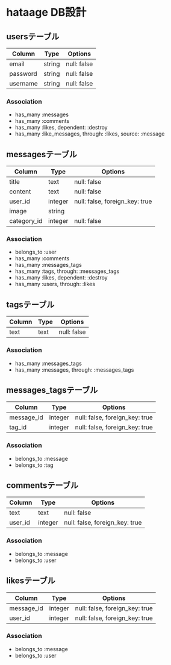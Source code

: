 # hataage DB設計

## usersテーブル
|Column|Type|Options|
|------|----|-------|
|email|string|null: false|
|password|string|null: false|
|username|string|null: false|
### Association
- has_many :messages
- has_many :comments
- has_many :likes, dependent: :destroy
- has_many :like_messages, through: :likes, source: :message

## messagesテーブル
|Column|Type|Options|
|------|----|-------|
|title|text|null: false|
|content|text|null: false|
|user_id|integer|null: false, foreign_key: true|
|image|string|
|category_id|integer|null: false|

### Association
- belongs_to :user
- has_many :comments
- has_many :messages_tags
- has_many  :tags,  through:  :messages_tags
- has_many :likes, dependent: :destroy
- has_many :users, through: :likes

## tagsテーブル
|Column|Type|Options|
|------|----|-------|
|text|text|null: false|
### Association
- has_many :messages_tags
- has_many  :messages,  through:  :messages_tags

## messages_tagsテーブル
|Column|Type|Options|
|------|----|-------|
|message_id|integer|null: false, foreign_key: true|
|tag_id|integer|null: false, foreign_key: true|
### Association
- belongs_to :message
- belongs_to :tag

## commentsテーブル
|Column|Type|Options|
|------|----|-------|
|text|text|null: false|
|user_id|integer|null: false, foreign_key: true|
### Association
- belongs_to :message
- belongs_to :user

## likesテーブル
|Column|Type|Options|
|------|----|-------|
|message_id|integer|null: false, foreign_key: true|
|user_id|integer|null: false, foreign_key: true|
### Association
- belongs_to :message
- belongs_to :user